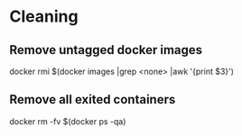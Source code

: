 # Cleaning

## Remove untagged docker images
docker rmi $(docker images |grep \<none\> |awk '{print $3}')

## Remove all exited containers
docker rm -fv $(docker ps -qa)

